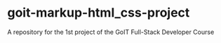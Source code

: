 # goit-markup-html_css-project
A repository for the 1st project of the GoIT Full-Stack Developer Course
